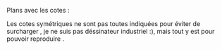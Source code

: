 Plans avec les cotes : 

Les cotes symétriques ne sont pas toutes indiquées pour éviter de surcharger , je ne suis pas déssinateur industriel :), mais tout y est pour pouvoir reproduire .
